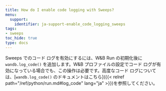 ```yaml
---
title: How do I enable code logging with Sweeps?
menu:
  support:
    identifier: ja-support-enable_code_logging_sweeps
tags:
- sweeps
toc_hide: true
type: docs
---
```


Sweeps でのコード ログを有効にするには、W&B Run の初期化後に `wandb.log_code()` を追加します。W&B プロファイルの設定でコード ログが有効になっている場合でも、この操作は必要です。高度なコード ログについては、[`wandb.log_code()` のドキュメントはこちら]({{< relref path="/ref/python/run.md#log_code" lang="ja" >}})を参照してください。
